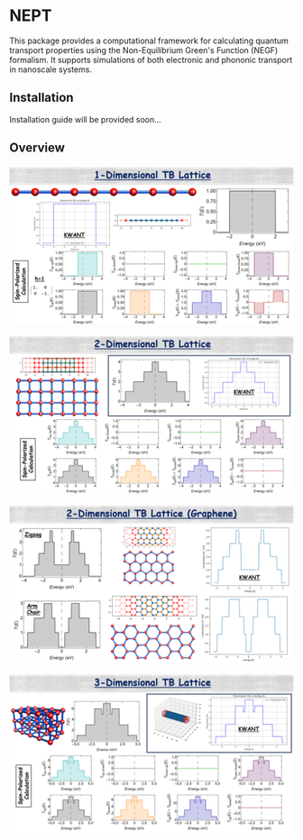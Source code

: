 # NEPT
This package provides a computational framework for calculating quantum transport properties using the Non-Equilibrium Green's Function (NEGF) formalism. It supports simulations of both electronic and phononic transport in nanoscale systems.

  ## Installation
  Installation guide will be provided soon...

  ## Overview

  <p align="center">
  <img src="figures/1.png" alt="..." title="..." width="600" style="display:inline-block;"/>
</p>

  <p align="center">
  <img src="figures/2.png" alt="..." title="..." width="600" style="display:inline-block;"/>
</p>

  <p align="center">
  <img src="figures/3.png" alt="..." title="..." width="600" style="display:inline-block;"/>
</p>

  <p align="center">
  <img src="figures/4.png" alt="..." title="..." width="600" style="display:inline-block;"/>
</p>
